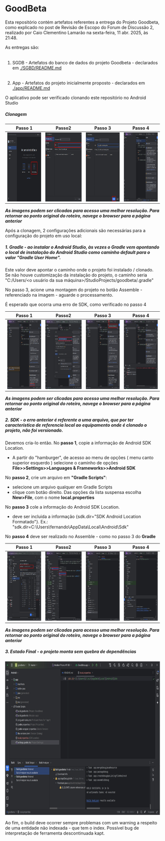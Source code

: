 # GoodBeta
Esta repositório contém artefatos referentes a entrega do Projeto Goodbeta, como explicado no post de Revisão de Escopo 
do Forum de Discussão 2, realizado por Caio Clementino Lamarão na sexta-feira, 11 abr. 2025, às 21:48.  

As entregas são:   
###### 
  1. SGDB - Artefatos do banco de dados do projeto Goodbeta - declarados em [./SGBD/README.md](./SGBD/README.md)
  
######  
  2. App - Artefatos do projeto inicialmente proposto - declarados em [./app/README.md](./app/README.md)

O aplicativo pode ser verificado clonando este repositório no Android Studio

##### Clonagem

| Passo 1                                             | Passo2                                             | Passo 3                                            | Passo 4                                            |
|:-:|:-:|:-:|:-:|
|<img src=img/android_1.jpeg width="450" height="225">|<img src=img/android_2.jpg width="450" height="225">|<img src=img/android_3.jpg width="450" height="225">|<img src=img/android_4.jpg width="450" height="225">|

**_As imagens podem ser clicadas para acesso uma melhor resolução. Para retornar ao ponto original do roteiro, navege o browser para a página anterior_**

Após a clonagem, 2 configurações adicionais são necessárias para a configuração do projeto em uso local:

##### 1. Gradle - ao instalar o Android Studio, às vezes o Gradle vem apontando o local de instalação do Android Studio como caminho default para o valor "Gradle User Home". 
Este valor deve apontar o caminho onde o projeto foi instalado / clonado. Se não houve customização da instalação do projeto, o caminho seria "C:/Users/<o usuário da sua máquina>/StudioProjects/goodbeta/.gradle"

No passo 3, acione uma montagem do projeto no botão Assemble - referenciado na imagem - aguarde o processamento. 

É esperado que ocorra uma erro de SDK, como verificado no passo 4      

| Passo 1                                             | Passo2                                             | Passo 3                                            | Passo 4                                            |
|:-:|:-:|:-:|:-:|
|<img src=img/gradle_1.jpg width="450" height="225">|<img src=img/gradle_2.jpg width="450" height="225">|<img src=img/gradle_3.jpg width="450" height="225">|<img src=img/gradle_4.jpg width="450" height="225">|

**_As imagens podem ser clicadas para acesso uma melhor resolução. Para retornar ao ponto original do roteiro, navege o browser para a página anterior_**

##### 2. SDK - o erro anterior é referente a uma arquivo, que por ter caracteristica de referencia local ao equipamento onde é clonado o projeto, não foi versionado.
Devemos cria-lo então.
No **passo 1**, copie a informação de Android SDK Location. 
- A partir do "hamburger", de acesso ao menu de opções ( menu canto superior esquerdo ) selecione o caminho de opções **File>>Settings>>Languages & Frameworks>>Android SDK**
   
No **passo 2**, crie um arquivo em **"Gradle Scripts"**: 
 - selecione um arquivo qualquer em Gradle Scripts
 - clique com botão direito. Das opções da lista suspensa escolha **New>File**, com o nome **local.properties**
  
No **passo 3** cole a informação do Android SDK Location.
- deve ser incluida a informação {sdk.dir="SDK Android Location Formatado"}. Ex.: "sdk.dir=C\:\\Users\\fernando\\AppData\\Local\\Android\\Sdk"
 
No **passo 4** deve ser realizado no Assemble - como no passo 3 do **Gradle**   

| Passo 1                                             | Passo2                                             | Passo 3                                            | Passo 4                                            |
|:-:|:-:|:-:|:-:|
|<img src=img/sdk_1.jpg width="450" height="225">|<img src=img/sdk_2.jpg width="450" height="225">|<img src=img/sdk_3.jpg width="450" height="225">|<img src=img/sdk_4.jpg width="450" height="225">|

**_As imagens podem ser clicadas para acesso uma melhor resolução. Para retornar ao ponto original do roteiro, navege o browser para a página anterior_**

##### 3. Estado Final - o projeto monta sem quebra de dependências 

 <img src=img/final.jpg width="775" height="500">

 Ao fim, o build deve ocorrer sempre problemas com um warning a respeito de uma entidade não indexada - que tem o index. 
Possível bug de interpretação de ferramenta descontinuada kapt. 

